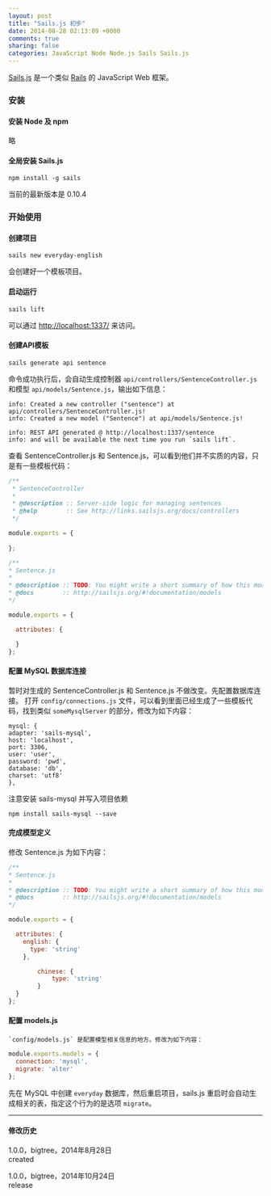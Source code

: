 ```yaml
---
layout: post
title: "Sails.js 初步"
date: 2014-08-28 02:13:09 +0000
comments: true
sharing: false
categories: JavaScript Node Node.js Sails Sails.js
---
```

<!-- more -->
[Sails.js](http://sailsjs.org/) 是一个类似 [Rails](http://rubyonrails.org/) 的 JavaScript Web 框架。

### 安装

#### 安装 Node 及 npm

略

#### 全局安装 Sails.js

    npm install -g sails
    
当前的最新版本是 0.10.4

### 开始使用

#### 创建项目

    sails new everyday-english
    
会创建好一个模板项目。
    
#### 启动运行

    sails lift
    
可以通过 <http://localhost:1337/> 来访问。

#### 创建API模板

    sails generate api sentence

命令成功执行后，会自动生成控制器 `api/controllers/SentenceController.js` 和模型 `api/models/Sentence.js`，输出如下信息：

    info: Created a new controller ("sentence") at api/controllers/SentenceController.js!
    info: Created a new model ("Sentence") at api/models/Sentence.js!

    info: REST API generated @ http://localhost:1337/sentence
    info: and will be available the next time you run `sails lift`.    

查看 SentenceController.js 和 Sentence.js，可以看到他们并不实质的内容，只是有一些模板代码：

``` javascript
/**
 * SentenceController
 *
 * @description :: Server-side logic for managing sentences
 * @help        :: See http://links.sailsjs.org/docs/controllers
 */

module.exports = {
	
};
```


``` javascript
/**
* Sentence.js
*
* @description :: TODO: You might write a short summary of how this model works and what it represents here.
* @docs        :: http://sailsjs.org/#!documentation/models
*/

module.exports = {

  attributes: {

  }
};
```
#### 配置 MySQL 数据库连接

暂时对生成的 SentenceController.js 和 Sentence.js 不做改变。先配置数据库连接。
打开 `config/connections.js` 文件，可以看到里面已经生成了一些模板代码，找到类似 `someMysqlServer` 的部分，修改为如下内容：

```
mysql: {  
adapter: 'sails-mysql',
host: 'localhost',
port: 3306,
user: 'user',
password: 'pwd',
database: 'db',
charset: 'utf8'    
},
```

注意安装 sails-mysql 并写入项目依赖

    npm install sails-mysql --save
 
#### 完成模型定义

修改 Sentence.js 为如下内容：

``` javascript
/**
* Sentence.js
*
* @description :: TODO: You might write a short summary of how this model works and what it represents here.
* @docs        :: http://sailsjs.org/#!documentation/models
*/

module.exports = {

  attributes: {
    english: {
      type: 'string'
    },

		chinese: {
			type: 'string'
		}
  }
};
```

#### 配置 models.js

    `config/models.js` 是配置模型相关信息的地方。修改为如下内容：

``` javascript
module.exports.models = {
  connection: 'mysql',
  migrate: 'alter'
};
```  

先在 MySQL 中创建 `everyday` 数据库，然后重启项目，sails.js 重启时会自动生成相关的表，指定这个行为的是选项 `migrate`。

- - -
#### 修改历史
1.0.0，bigtree，2014年8月28日  
created  

1.0.0，bigtree，2014年10月24日  
release
